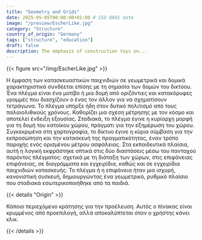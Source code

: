 ```yaml
---
title: "Geometry and Grids"
date: 2025-05-05T00:00:00+01:00 # ISO 8601 date
image: "/preview/EscherLike.jpg"
category: "Structure"
country_of_origin: "Germany"
tags: ["structure", "education"]
draft: false
description: The emphasis of construction toys on...
---
```




{{< figure src="/img/EscherLike.jpg" >}}

Η έμφαση των κατασκευαστικών παιχνιδιών σε γεωμετρικά και δομικά χαρακτηριστικά συνδέεται επίσης με τη σημασία των δομών του δικτύου. Ένα πλέγμα είναι ένα μοτίβο ή μια δομή από οριζόντιες και κατακόρυφες γραμμές που διασχίζουν ο ένας τον άλλον για να σχηματίσουν τετράγωνα. Το πλέγμα υπήρξε ήδη στον δυτικό πολιτισμό από τους παλαιολιθικούς χρόνους. Καθορίζει μια σχέση μέτρησης με τον κόσμο και αποτελεί ένδειξη εξουσίας. Σταδιακά, το πλέγμα έγινε η κυρίαρχη μορφή για τη δομή του κατοίκου χώρου, πράγματι για την εξημέρωση του χώρου. Συγκεκριμένα στη χαρτογραφία, το δίκτυο έγινε η κύρια σύμβαση για την εκπροσώπηση και την κατασκευή της πραγματικότητας, έναν τρόπο παροχής ενός ορισμένου μέτρου ασφάλειας. Στα εκπαιδευτικά πλαίσια, αυτή η λογική εκφράστηκε οπτικά στις δύο διαστάσεις μέσω του πανταχού παρόντος πλέγματος: σχετικά με τη διάταξη των χώρων, στις επιφάνειας επιφάνειας, σε διαγράμματα και εγχειρίδια, καθώς και σε εγχειρίδια παιχνιδιών κατασκευής. Το πλέγμα ή η επιφάνεια ήταν μια ισχυρή, κανονιστική συσκευή, δημιουργώντας ένα γεωμετρικό, ρυθμικό πλαίσιο που σταδιακά εσωτερικοποιήθηκε από τα παιδιά.

{{< details "Origin" >}}

Κάποιο περιεχόμενο κράτησης για την προέλευση. Αυτός ο πίνακας είναι κρυμμένος από προεπιλογή, αλλά αποκαλύπτεται όταν ο χρήστης κάνει κλικ.

{{< /details >}}

